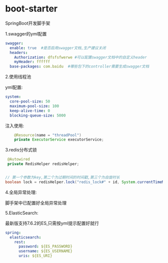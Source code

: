 # boot-starter
SpringBoot开发脚手架

1.swagger的yml配置

```yaml
swagger:
  enable: true  #是否启用swagger文档,生产建议关闭
  headers:
    Authorization: dfsfsfwerwe #可以配置swagger文档中的自定义header
    myHeader: ffffff
  base-packages: com.baidu  #哪些包下的controller需要生成swagger文档
```



2.使用线程池

yml配置:

```yml
system:
  core-pool-size: 50
  maximum-pool-size: 100
  keep-alive-time: 0
  blocking-queue-size: 5000
```

注入使用:

```java
    @Resource(name = "threadPool")
    private ExecutorService executorService;
```

3.redis分布式锁

```java
 @Autowired
 private RedisHelper redisHelper;


// 第一个参数为key,第二个为过期时间的时间戳,第三个为自旋时长 
boolean lock = redisHelper.lock("redis_lock#" + id, System.currentTimeMillis() + 30000L, 1000L);

```

4.全局异常处理:

脚手架中已配置好全局异常处理

5.ElasticSearch:

最新版支持7.6.2的ES,只需按yml提示配置好就行

```yaml
spring:
  elasticsearch:
    rest:
      password: ${ES_PASSWORD}
      username: ${ES_USERNAME}
      uris: ${ES_URI}
```

